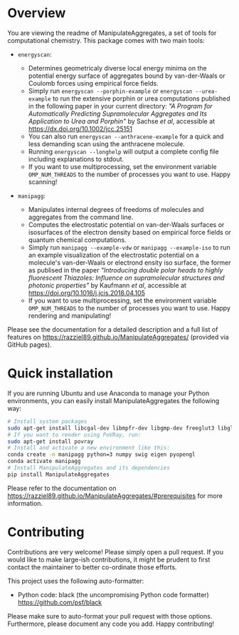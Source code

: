 # Overview

You are viewing the readme of ManipulateAggregates, a set of tools for
computational chemistry.
This package comes with two main tools:

* `energyscan`:
  * Determines geometricaly diverse local energy minima on the potential energy
    surface of aggregates bound by van-der-Waals or Coulomb forces using
    empirical force fields.
  * Simply run `energyscan --porphin-example` or `energyscan --urea-example` to
    run the extensive porphin or urea computations published in the following
    paper in your current directory:
    *"A Program for Automatically Predicting Supramolecular Aggregates and
    Its Application to Urea and Porphin"* by Sachse *et al*, accessible at
    https://dx.doi.org/10.1002/jcc.25151
  * You can also run `energyscan --anthracene-example` for a quick and less
    demanding scan using the anthracene molecule.
  * Running `energyscan --longhelp` will output a complete config file
    including explanations to stdout.
  * If you want to use multiprocessing, set the environment variable
    `OMP_NUM_THREADS` to the number of processes you want to use. Happy
    scanning!

* `manipagg`:
  * Manipulates internal degrees of freedoms of molecules and aggregates from
    the command line.
  * Computes the electrostatic potential on van-der-Waals surfaces or
    isosurfaces of the electron density based on empirical force fields or
    quantum chemical computations.
  * Simply run `manipagg --example-vdw` or `manipagg --example-iso` to run an
    example visualization of the electrostatic potential on a molecule's
    van-der-Waals or electrond ensity iso surface, the former as publised in
    the paper *"Introducing double polar heads to highly fluorescent Thiazoles:
    Influence on supramolecular structures and photonic properties"* by
    Kaufmann *et al*, accessible at https://doi.org/10.1016/j.jcis.2018.04.105
  * If you want to use multiprocessing, set the environment variable
    `OMP_NUM_THREADS` to the number of processes you want to use. Happy
    rendering and manipulating!

Please see the documentation for a detailed description and a full list of
features on <https://razziel89.github.io/ManipulateAggregates/> (provided via
GitHub pages).

# Quick installation

If you are running Ubuntu and use Anaconda to manage your Python environments,
you can easily install ManipulateAggregates the following way:

```bash
# Install system packages
sudo apt-get install libcgal-dev libmpfr-dev libgmp-dev freeglut3 libglu1-mesa-dev
# If you want to render using PoVRay, run:
sudo apt-get install povray
# Install and activate a new environment like this:
conda create -n manipagg python=3 numpy swig eigen pyopengl
conda activate manipagg
# Install ManipulateAggregates and its dependencies
pip install ManipulateAggregates
```

Please refer to the documentation on
<https://razziel89.github.io/ManipulateAggregates/#prerequisites> for more
information.

# Contributing

Contributions are very welcome!
Please simply open a pull request.
If you would like to make large-ish contributions, it might be prudent to first
contact the maintainer to better co-ordinate those efforts.

This project uses the following auto-formatter:
* Python code: black (the uncompromising Python code formatter)
  <https://github.com/psf/black>

Please make sure to auto-format your pull request with those options.
Furthermore, please document any code you add.
Happy contributing!
